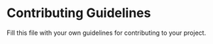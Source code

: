 # Contributing Guidelines

Fill this file with your own guidelines for contributing to your project.
